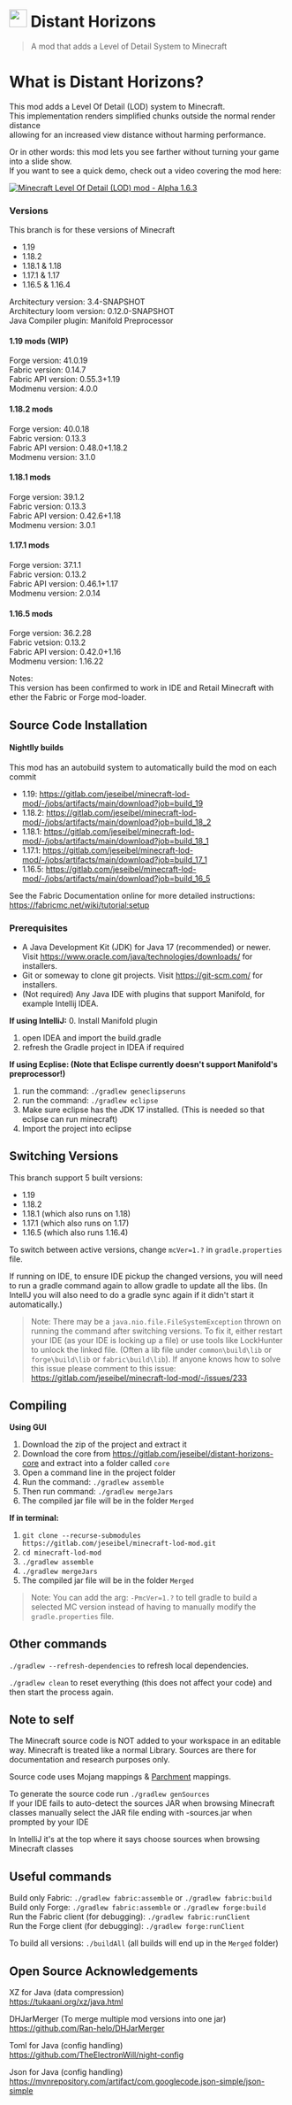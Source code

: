 # <img src="https://gitlab.com/jeseibel/distant-horizons-core/-/raw/main/_logo%20files/LOD%20logo%20flat%20-%20with%20boarder.png" width="32"> Distant Horizons

> A mod that adds a Level of Detail System to Minecraft


# What is Distant Horizons?

This mod adds a Level Of Detail (LOD) system to Minecraft.\
This implementation renders simplified chunks outside the normal render distance\
allowing for an increased view distance without harming performance.

Or in other words: this mod lets you see farther without turning your game into a slide show.\
If you want to see a quick demo, check out a video covering the mod here:

<a href="https://youtu.be/_04BZ8W2bDM" target="_blank">![Minecraft Level Of Detail (LOD) mod - Alpha 1.6.3](https://cdn.ko-fi.com/cdn/useruploads/png_ef4d209d-50d9-462f-b31f-92e42ec3e260cover.jpg?v=c1097a5b-029c-4484-bec3-80ff58c5d239)</a>
### Versions

This branch is for these versions of Minecraft
- 1.19
- 1.18.2
- 1.18.1 & 1.18
- 1.17.1 & 1.17
- 1.16.5 & 1.16.4

Architectury version: 3.4-SNAPSHOT\
Architectury loom version: 0.12.0-SNAPSHOT\
Java Compiler plugin: Manifold Preprocessor

#### 1.19 mods (WIP)
Forge version: 41.0.19\
Fabric version: 0.14.7\
Fabric API version: 0.55.3+1.19\
Modmenu version: 4.0.0

#### 1.18.2 mods
Forge version: 40.0.18\
Fabric version: 0.13.3\
Fabric API version: 0.48.0+1.18.2\
Modmenu version: 3.1.0

#### 1.18.1 mods
Forge version: 39.1.2\
Fabric version: 0.13.3\
Fabric API version: 0.42.6+1.18\
Modmenu version: 3.0.1

#### 1.17.1 mods
Forge version: 37.1.1\
Fabric version: 0.13.2\
Fabric API version: 0.46.1+1.17\
Modmenu version: 2.0.14

#### 1.16.5 mods
Forge version: 36.2.28\
Fabric vetsion: 0.13.2\
Fabric API version: 0.42.0+1.16\
Modmenu version: 1.16.22



Notes:\
This version has been confirmed to work in IDE and Retail Minecraft with ether the Fabric or Forge mod-loader.


## Source Code Installation

#### Nightlly builds
This mod has an autobuild system to automatically build the mod on each commit
- 1.19: https://gitlab.com/jeseibel/minecraft-lod-mod/-/jobs/artifacts/main/download?job=build_19
- 1.18.2: https://gitlab.com/jeseibel/minecraft-lod-mod/-/jobs/artifacts/main/download?job=build_18_2
- 1.18.1: https://gitlab.com/jeseibel/minecraft-lod-mod/-/jobs/artifacts/main/download?job=build_18_1
- 1.17.1: https://gitlab.com/jeseibel/minecraft-lod-mod/-/jobs/artifacts/main/download?job=build_17_1
- 1.16.5: https://gitlab.com/jeseibel/minecraft-lod-mod/-/jobs/artifacts/main/download?job=build_16_5

See the Fabric Documentation online for more detailed instructions:\
https://fabricmc.net/wiki/tutorial:setup

### Prerequisites

* A Java Development Kit (JDK) for Java 17 (recommended) or newer. Visit https://www.oracle.com/java/technologies/downloads/ for installers.
* Git or someway to clone git projects. Visit https://git-scm.com/ for installers.
* (Not required) Any Java IDE with plugins that support Manifold, for example Intellij IDEA.

**If using IntelliJ:**
0. Install Manifold plugin
1. open IDEA and import the build.gradle
2. refresh the Gradle project in IDEA if required

**If using Ecplise: (Note that Eclispe currently doesn't support Manifold's preprocessor!)**
1. run the command: `./gradlew geneclipseruns`
2. run the command: `./gradlew eclipse`
3. Make sure eclipse has the JDK 17 installed. (This is needed so that eclipse can run minecraft)
4. Import the project into eclipse

## Switching Versions
This branch support 5 built versions:
 - 1.19
 - 1.18.2
 - 1.18.1 (which also runs on 1.18)
 - 1.17.1 (which also runs on 1.17)
 - 1.16.5 (which also runs 1.16.4)

To switch between active versions, change `mcVer=1.?` in `gradle.properties` file.

If running on IDE, to ensure IDE pickup the changed versions, you will need to run a gradle command again to allow gradle to update all the libs. (In IntellJ you will also need to do a gradle sync again if it didn't start it automatically.)
>Note: There may be a `java.nio.file.FileSystemException` thrown on running the command after switching versions. To fix it, either restart your IDE (as your IDE is locking up a file) or use tools like LockHunter to unlock the linked file. (Often a lib file under `common\build\lib` or `forge\build\lib` or `fabric\build\lib`). If anyone knows how to solve this issue please comment to this issue: https://gitlab.com/jeseibel/minecraft-lod-mod/-/issues/233
 
## Compiling

**Using GUI**
1. Download the zip of the project and extract it
2. Download the core from https://gitlab.com/jeseibel/distant-horizons-core and extract into a folder called `core`
3. Open a command line in the project folder
4. Run the command: `./gradlew assemble`
5. Then run command: `./gradlew mergeJars`
6. The compiled jar file will be in the folder `Merged`

**If in terminal:**
1. `git clone --recurse-submodules https://gitlab.com/jeseibel/minecraft-lod-mod.git`
2. `cd minecraft-lod-mod`
3. `./gradlew assemble`
4. `./gradlew mergeJars`
5. The compiled jar file will be in the folder `Merged`
>Note: You can add the arg: `-PmcVer=1.?` to tell gradle to build a selected MC version instead of having to manually modify the `gradle.properties` file.


## Other commands

`./gradlew --refresh-dependencies` to refresh local dependencies.

`./gradlew clean` to reset everything (this does not affect your code) and then start the process again.


## Note to self

The Minecraft source code is NOT added to your workspace in an editable way. Minecraft is treated like a normal Library. Sources are there for documentation and research purposes only.

Source code uses Mojang mappings & [Parchment](https://parchmentmc.org/) mappings.

To generate the source code run `./gradlew genSources`\
If your IDE fails to auto-detect the sources JAR when browsing Minecraft classes manually select the JAR file ending with -sources.jar when prompted by your IDE

In IntelliJ it's at the top where it says choose sources when browsing Minecraft classes

## Useful commands

Build only Fabric: `./gradlew fabric:assemble` or `./gradlew fabric:build`\
Build only Forge: `./gradlew fabric:assemble` or `./gradlew forge:build`\
Run the Fabric client (for debugging): `./gradlew fabric:runClient`\
Run the Forge client (for debugging): `./gradlew forge:runClient`

To build all versions: `./buildAll` (all builds will end up in the `Merged` folder)
## Open Source Acknowledgements

XZ for Java (data compression)\
https://tukaani.org/xz/java.html

DHJarMerger (To merge multiple mod versions into one jar)\
https://github.com/Ran-helo/DHJarMerger

Toml for Java (config handling)\
https://github.com/TheElectronWill/night-config

Json for Java (config handling)\
https://mvnrepository.com/artifact/com.googlecode.json-simple/json-simple